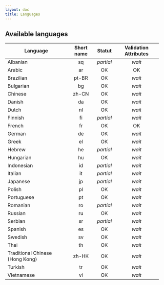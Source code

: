 ```yaml
---
layout: doc
title: Languages
---
```


Available languages
---

| Language | Short name | Statut | Validation Attributes |
|----------|:----------:|:------:|:---------------------:|
| Albanian | sq | *partial* | *wait*
| Arabic | ar | OK | OK
| Brazilian | pt-BR | OK | *wait*
| Bulgarian | bg | OK | *wait*
| Chinese | zh-CN | OK | *wait*
| Danish | da | OK | *wait*
| Dutch | nl | OK | *wait*
| Finnish | fi | *partial* | *wait*
| French | fr | OK | OK
| German | de | OK | *wait*
| Greek | el | OK | *wait*
| Hebrew | he | *partial* | *wait*
| Hungarian | hu | OK | *wait*
| Indonesian | id | *partial* | *wait*
| Italian | it | *partial* | *wait*
| Japanese | jp | *partial* | *wait*
| Polish | pl | OK | *wait*
| Portuguese | pt | OK | *wait*
| Romanian | ro | *partial* | *wait*
| Russian | ru | OK | *wait*
| Serbian | sr | *partial* | *wait*
| Spanish | es | OK | *wait*
| Swedish | sv | OK | *wait*
| Thai | th | OK | *wait*
| Traditional Chinese (Hong Kong) | zh-HK | OK | *wait*
| Turkish | tr | OK | *wait*
| Vietnamese | vi | OK | *wait*